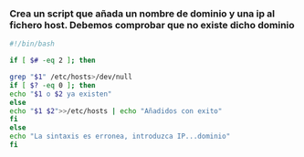### Crea un script que añada un nombre de dominio y una ip al fichero host. Debemos comprobar que no existe dicho dominio
```bash
#!/bin/bash

if [ $# -eq 2 ]; then

grep "$1" /etc/hosts>/dev/null
if [ $? -eq 0 ]; then
echo "$1 o $2 ya existen"
else
echo "$1 $2">>/etc/hosts | echo "Añadidos con exito"
fi
else
echo "La sintaxis es erronea, introduzca IP...dominio"
fi
```
